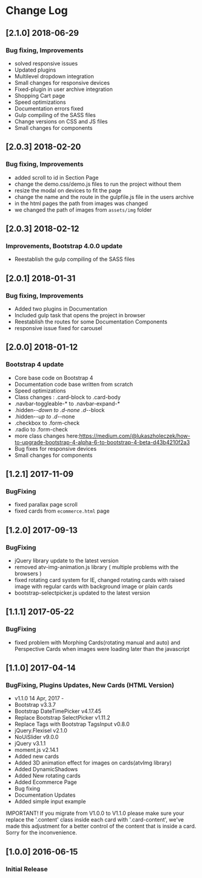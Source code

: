 # Change Log

## [2.1.0] 2018-06-29
### Bug fixing, Improvements
- solved responsive issues
- Updated plugins
- Multilevel dropdown integration
- Small changes for responsive devices
- Fixed-plugin in user archive integration
- Shopping Cart page
- Speed optimizations
- Documentation errors fixed
- Gulp compiling of the SASS files
- Change versions on CSS and JS files
- Small changes for components

## [2.0.3] 2018-02-20
### Bug fixing, Improvements
- added scroll to id in Section Page
- change the demo.css/demo.js files to run the project without them
- resize the modal on devices to fit the page
- change the name and the route in the gulpfile.js file in the users archive
- in the html pages the path from images was changed
- we changed the path of images from `assets/img` folder

## [2.0.3] 2018-02-12
### Improvements, Bootstrap 4.0.0 update
- Reestablish the gulp compiling of the SASS files

## [2.0.1] 2018-01-31
### Bug fixing, Improvements
- Added two plugins in Documentation
- Included gulp task that opens the project in browser
- Reestablish the routes for some Documentation Components
- responsive issue fixed for carousel

## [2.0.0] 2018-01-12
### Bootstrap 4 update
- Core base code on Bootstrap 4
- Documentation code base written from scratch
- Speed optimizations
- Class changes : .card-block to .card-body
- .navbar-toggleable-* to .navbar-expand-*
- .hidden-*-down to .d-none .d-*-block
- .hidden-*-up to .d-*-none
- .checkbox to .form-check
- .radio to .form-check
- more class changes here:https://medium.com/@lukaszholeczek/how-to-upgrade-bootstrap-4-alpha-6-to-bootstrap-4-beta-d43b4210f2a3
- Bug fixes for responsive devices
- Small changes for components

## [1.2.1] 2017-11-09
### BugFixing
- fixed parallax page scroll
- fixed cards from `ecommerce.html` page

## [1.2.0] 2017-09-13
### BugFixing
- jQuery library update to the latest version
- removed atv-img-animation.js library ( multiple problems with the browsers )
- fixed rotating card system for IE, changed rotating cards with raised image with regular cards with background image or plain cards
- bootstrap-selectpicker.js updated to the latest version

## [1.1.1] 2017-05-22
### BugFixing
- fixed problem with Morphing Cards(rotating manual and auto) and Perspective Cards when images were loading later than the javascript

## [1.1.0] 2017-04-14
### BugFixing, Plugins Updates, New Cards (HTML Version)
- v1.1.0 14 Apr, 2017 -
- Bootstrap v3.3.7
- Bootstrap DateTimePicker v4.17.45
- Replace Bootstrap SelectPicker v1.11.2
- Replace Tags with Bootstrap TagsInput v0.8.0
- jQuery.Flexisel v2.1.0
- NoUiSlider v9.0.0
- jQuery v3.1.1
- moment.js v2.14.1
- Added new cards
- Added 3D animation effect for images on cards(atvImg library)
- Added DynamicShadows
- Added New rotating cards
- Added Ecommerce Page
- Bug fixing
- Documentation Updates
- Added simple input example

IMPORTANT! If you migrate from V1.0.0 to V1.1.0 please make sure your replace the '.content' class inside each card with '.card-content', we've made this adjustment for a better control of the content that is inside a card. Sorry for the inconvenience.

## [1.0.0] 2016-06-15
### Initial Release
